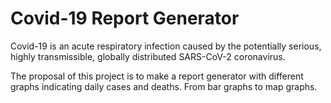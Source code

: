 # Covid-19 Report Generator

Covid-19 is an acute respiratory infection caused by the potentially serious, highly transmissible, globally distributed SARS-CoV-2 coronavirus.

The proposal of this project is to make a report generator with different graphs indicating daily cases and deaths. From bar graphs to map graphs.
